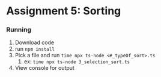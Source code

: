 # Assignment 5: Sorting

### Running
1. Download code
2. run `npm install`
3. Pick a file and run `time npx ts-node <#_typeOf_sort>.ts`
   1. ex: `time npx ts-node 3_selection_sort.ts`
4. View console for output